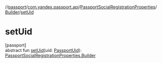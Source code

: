 //[passport](../../../../index.md)/[com.yandex.passport.api](../../index.md)/[PassportSocialRegistrationProperties](../index.md)/[Builder](index.md)/[setUid](set-uid.md)

# setUid

[passport]\
abstract fun [setUid](set-uid.md)(uid: [PassportUid](../../-passport-uid/index.md)): [PassportSocialRegistrationProperties.Builder](index.md)
